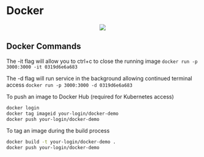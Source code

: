 # Docker

<p align="center">
  <img src="https://media.giphy.com/media/CB4FhLQiJX1QI/giphy.gif"/>
</p>

## Docker Commands

The -it flag will allow you to ctrl+c to close the running image
`docker run -p 3000:3000 -it 0319d6e6a683`

The -d flag will run service in the background allowing continued terminal access
`docker run -p 3000:3000 -d 0319d6e6a683`

To push an image to Docker Hub (required for Kubernetes access)
```bash
docker login
docker tag imageid your-login/docker-demo
docker push your-login/docker-demo
```

To tag an image during the build process
```bash
docker build -t your-login/docker-demo .
docker push your-login/docker-demo
```
